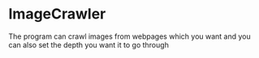 # ImageCrawler
The program can crawl images from webpages which you want and you can also set the depth you want it to go through
